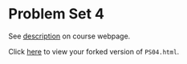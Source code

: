 # Problem Set 4

See [description](https://bsullivan18.github.io/STAT495/#problem_set_4) on course webpage.

Click [here](http://htmlpreview.github.io/?https://github.com/bsullivan18/PS04/blob/master/PS04.html) to view your forked version of `PS04.html`.
